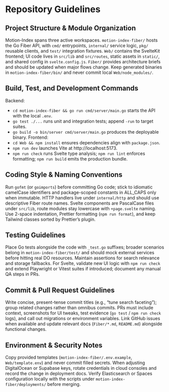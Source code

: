 # Repository Guidelines

## Project Structure & Module Organization
Motion-Index spans three active workspaces. `motion-index-fiber/` hosts the Go Fiber API, with `cmd/` entrypoints, `internal/` service logic, `pkg/` reusable clients, and `test/` integration fixtures. `Web/` contains the SvelteKit frontend; UI code lives in `src/lib` and `src/routes`, static assets in `static/`, and shared config in `svelte.config.js`. `Fiber/` provides architecture briefs and should be updated when major flows change. Keep generated binaries in `motion-index-fiber/bin/` and never commit local `Web/node_modules/`.

## Build, Test, and Development Commands
Backend:
- `cd motion-index-fiber && go run cmd/server/main.go` starts the API with the local `.env`.
- `go test ./...` runs unit and integration tests; append `-run` to target suites.
- `go build -o bin/server cmd/server/main.go` produces the deployable binary.
Frontend:
- `cd Web && npm install` ensures dependencies align with `package.json`.
- `npm run dev` launches Vite at http://localhost:5173.
- `npm run check` runs Svelte type analysis; `npm run lint` enforces formatting; `npm run build` emits the production bundle.

## Coding Style & Naming Conventions
Run `gofmt` (or `goimports`) before committing Go code; stick to idiomatic camelCase identifiers and package-scoped constants in ALL_CAPS only when immutable. HTTP handlers live under `internal/http` and should use descriptive Fiber route names. Svelte components are PascalCase files under `src/lib`, route modules stay lowercase with `+page.svelte` naming. Use 2-space indentation, Prettier formatting (`npm run format`), and keep Tailwind classes sorted by Prettier’s plugin.

## Testing Guidelines
Place Go tests alongside the code with `_test.go` suffixes; broader scenarios belong in `motion-index-fiber/test/` and should mock external services before hitting real DO resources. Maintain assertions for search relevance and storage fallbacks. For Svelte, validate new UI logic with `npm run check` and extend Playwright or Vitest suites if introduced; document any manual QA steps in PRs.

## Commit & Pull Request Guidelines
Write concise, present-tense commit titles (e.g., “tune search faceting”); group related changes rather than omnibus commits. PRs must include context, screenshots for UI tweaks, test evidence (`go test` / `npm run check` logs), and call out migrations or environment variables. Link GitHub issues when available and update relevant docs (`Fiber/*.md`, `README.md`) alongside functional changes.

## Environment & Security Notes
Copy provided templates (`motion-index-fiber/.env.example`, `Web/template.env`) and never commit filled secrets. When adjusting DigitalOcean or Supabase keys, rotate credentials in cloud consoles and record the change in deployment docs. Verify Elasticsearch or Spaces configuration locally with the scripts under `motion-index-fiber/deployments/` before merging.
